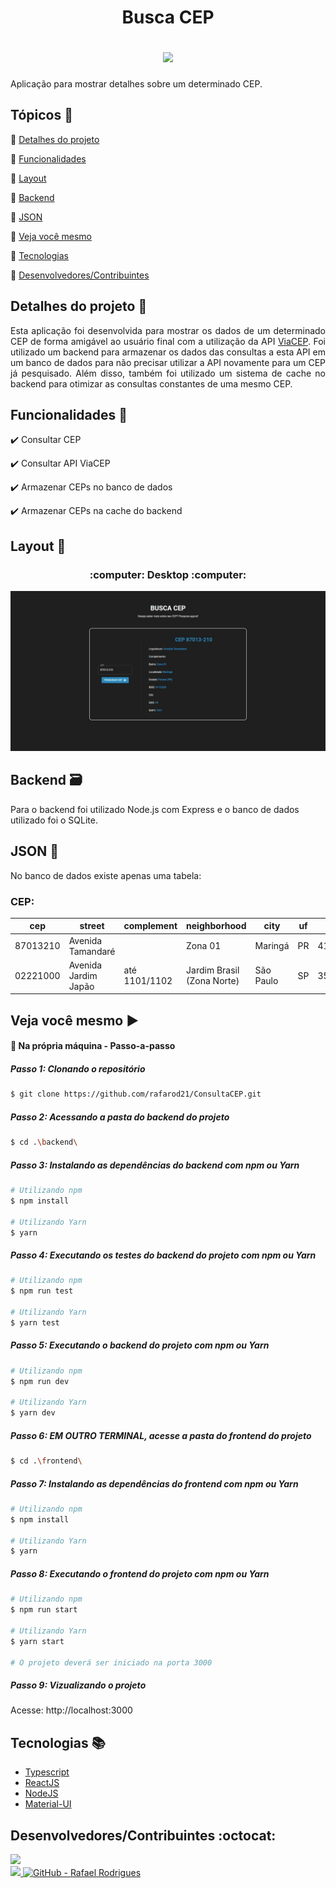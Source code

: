 <h1 align="center">
  <p>Busca CEP</p>
  
  <img src="https://img.shields.io/static/v1?label=Status&message=Conclu%C3%ADdo&color=brightgreen&style=flat&labelColor=3E3E3E">
</h1>

Aplicação para mostrar detalhes sobre um determinado CEP.

## Tópicos :scroll:

:small_blue_diamond: [Detalhes do projeto](#detalhes-do-projeto-memo)

:small_blue_diamond: [Funcionalidades](#funcionalidades-stars)

:small_blue_diamond: [Layout](#layout-milky_way)

:small_blue_diamond: [Backend](#backend-card_file_box)

:small_blue_diamond: [JSON](#json-floppy_disk)

:small_blue_diamond: [Veja você mesmo](#veja-você-mesmo-arrow_forward)

:small_blue_diamond: [Tecnologias](#tecnologias-books)

:small_blue_diamond: [Desenvolvedores/Contribuintes](#desenvolvedorescontribuintes-octocat)

## Detalhes do projeto :memo:

<p align="justify">
  Esta aplicação foi desenvolvida para mostrar os dados de um determinado CEP de forma amigável ao usuário final com a utilização da API <a href="https://viacep.com.br">ViaCEP</a>.
  Foi utilizado um backend para armazenar os dados das consultas a esta API em um banco de dados para não precisar utilizar a API novamente para um CEP já pesquisado.
  Além disso, também foi utilizado um sistema de cache no backend para otimizar as consultas constantes de uma mesmo CEP.
</p>

## Funcionalidades :stars:

:heavy_check_mark: Consultar CEP

:heavy_check_mark: Consultar API ViaCEP

:heavy_check_mark: Armazenar CEPs no banco de dados

:heavy_check_mark: Armazenar CEPs na cache do backend

## Layout :milky_way:

<h3 align="center">
  :computer: Desktop :computer:
</h3>
<p align="center">
  <Img src="https://github.com/rafarod21/ConsultaCEP/blob/master/gitAssets/pageHome.jpeg">
</p>

## Backend :card_file_box:

Para o backend foi utilizado Node.js com Express e o banco de dados utilizado foi o SQLite.

## JSON :floppy_disk:

No banco de dados existe apenas uma tabela:

### CEP:

|cep|street|complement|neighborhood|city|uf|ibge|gia|ddd|siafi|
| -------- |-------- |-------- |-------- |-------- |-------- |-------- |-------- |-------- |-------- |
|87013210|Avenida Tamandaré||Zona 01|Maringá|PR|4115200||44|7691|
|02221000|Avenida Jardim Japão|até 1101/1102|Jardim Brasil (Zona Norte)|São Paulo|SP|3550308|1004|11|7107|

## Veja você mesmo :arrow_forward:

#### :small_blue_diamond: Na própria máquina - Passo-a-passo
    
##### Passo 1: Clonando o repositório
```bash
$ git clone https://github.com/rafarod21/ConsultaCEP.git
```
    
##### Passo 2: Acessando a pasta do backend do projeto
```bash
$ cd .\backend\
```
    
##### Passo 3: Instalando as dependências do backend com npm ou Yarn
```bash
# Utilizando npm
$ npm install

# Utilizando Yarn
$ yarn
```
  
##### Passo 4: Executando os testes do backend do projeto com npm ou Yarn
```bash
# Utilizando npm
$ npm run test

# Utilizando Yarn
$ yarn test
```
    
##### Passo 5: Executando o backend do projeto com npm ou Yarn
```bash
# Utilizando npm
$ npm run dev

# Utilizando Yarn
$ yarn dev
```
    
##### Passo 6: EM OUTRO TERMINAL, acesse a pasta do frontend do projeto
```bash
$ cd .\frontend\
```
    
##### Passo 7: Instalando as dependências do frontend com npm ou Yarn
```bash
# Utilizando npm
$ npm install

# Utilizando Yarn
$ yarn
```

##### Passo 8: Executando o frontend do projeto com npm ou Yarn
```bash
# Utilizando npm
$ npm run start

# Utilizando Yarn
$ yarn start
  
# O projeto deverá ser iniciado na porta 3000
```

##### Passo 9: Vizualizando o projeto
Acesse: http://localhost:3000

## Tecnologias :books:
    
- [Typescript](https://www.typescriptlang.org)
- [ReactJS](https://pt-br.reactjs.org)
- [NodeJS](https://nodejs.org/en)
- [Material-UI](https://mui.com)
  
  
    
<!--
<p align="center">
  <a href="https://www.typescriptlang.org">Typescript</a> |
  <a href="https://pt-br.reactjs.org">ReactJS</a> |
  <a href="https://nextjs.org">NextJS</a> |
  <a href="https://nodejs.org/en">NodeJS</a> |
  <a href="https://reactnative.dev">React Native</a>
<p>
 -->

## Desenvolvedores/Contribuintes :octocat:

<img src="https://avatars0.githubusercontent.com/u/39251153?s=460&u=b18964e9a5e2c3c1ef9bc74ae8c35b11095c841b&v=4" width=115><br>
<a aria-label="LinkedIn - Rafael Rodrigues" href="https://www.linkedin.com/in/rafael-montrezol-942a60170">
    <img src="https://img.shields.io/static/v1?logo=linkedin&label=LinkedIn&message=Rafael%20Rodrigues&color=00A0DC&style=flat&labelColor=0077B5"> 
</a>
<a aria-label="GitHub - Rafael Rodrigues" href="https://github.com/rafarod21">
    <img alt="GitHub - Rafael Rodrigues" src="https://img.shields.io/static/v1?logo=github&label=GitHub&message=Rafael%20Rodrigues&color=2FBB4F&style=flat&labelColor=211F1F"></img>
</a>
